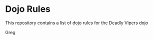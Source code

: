 Dojo Rules
==========

This repository contains a list of dojo rules for the Deadly Vipers dojo

Greg